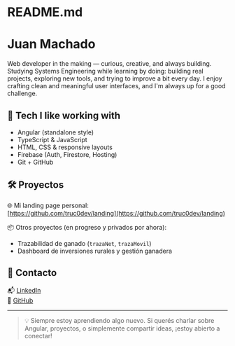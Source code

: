 # README.md

# Juan Machado

Web developer in the making — curious, creative, and always building.
Studying Systems Engineering while learning by doing: building real projects, exploring new tools, and trying to improve a bit every day.
I enjoy crafting clean and meaningful user interfaces, and I'm always up for a good challenge.


## 🚀 Tech I like working with
- Angular (standalone style)
- TypeScript & JavaScript
- HTML, CSS & responsive layouts
- Firebase (Auth, Firestore, Hosting)
- Git + GitHub

## 🛠️ Proyectos
🌐 Mi landing page personal:  
[https://github.com/truc0dev/landing](https://github.com/truc0dev/landing)

📦 Otros proyectos (en progreso y privados por ahora):  
- Trazabilidad de ganado (`trazaNet`, `trazaMovil`)  
- Dashboard de inversiones rurales y gestión ganadera

## 🤝 Contacto
📬 [LinkedIn](https://www.linkedin.com/in/juan-machado)  
🐙 [GitHub](https://github.com/truc0dev)

---

> 💡 Siempre estoy aprendiendo algo nuevo. Si querés charlar sobre Angular, proyectos, o simplemente compartir ideas, ¡estoy abierto a conectar!

